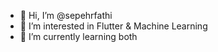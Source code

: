 - 👋 Hi, I’m @sepehrfathi
- 👀 I’m interested in Flutter & Machine Learning
- 🌱 I’m currently learning both

<!---
sepehrfathi/sepehrfathi is a ✨ special ✨ repository because its `README.md` (this file) appears on your GitHub profile.
You can click the Preview link to take a look at your changes.
--->
